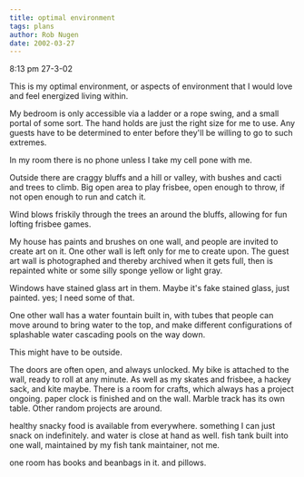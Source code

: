 ```yaml
---
title: optimal environment
tags: plans
author: Rob Nugen
date: 2002-03-27
---
```


<p class=date>8:13 pm 27-3-02</p>

<p>This is my optimal environment, or aspects of environment that I would
love and feel energized living within.</p>

<p>My bedroom is only accessible via a ladder or a rope swing, and a
small portal of some sort.  The hand holds are just the right size for
me to use.  Any guests have to be determined to enter before they'll
be willing to go to such extremes.</p>

<p>In my room there is no phone unless I take my cell pone with me.</p>

<p>Outside there are craggy bluffs and a hill or valley, with bushes and cacti
and trees to climb.  Big open area to play frisbee, open enough to throw, if
not open enough to run and catch it.</p>

<p>Wind blows friskily through the trees an around the bluffs, allowing for fun
lofting frisbee games.</p>

<p>My house has paints and brushes on one wall, and people are invited to
create art on it.  One other wall is left only for me to create upon.  The
guest art wall is photographed and thereby archived when it gets full, then
is repainted white or some silly sponge yellow or light gray.</p>

<p>Windows have stained glass art in them.  Maybe it's fake stained glass, just
painted.  yes; I need some of that.</p>

<p>One other wall has a water fountain built in, with tubes that people can
move around to bring water to the top, and make different configurations of
splashable water cascading pools on the way down.</p>

<p>This might have to be outside.</p>

<p>The doors are often open, and always unlocked.  My bike is attached
to the wall, ready to roll at any minute.  As well as my skates and
frisbee, a hackey sack, and kite maybe.  There is a room for crafts,
which always has a project ongoing.  paper clock is finished and on
the wall.  Marble track has its own table.  Other random projects are
around.</p>

<p>healthy snacky food is available from everywhere.  something I can
just snack on indefinitely.  and water is close at hand as well.  fish
tank built into one wall, maintained by my fish tank maintainer, not
me.</p>

<p>one room has books and beanbags in it.  and pillows.</p>



